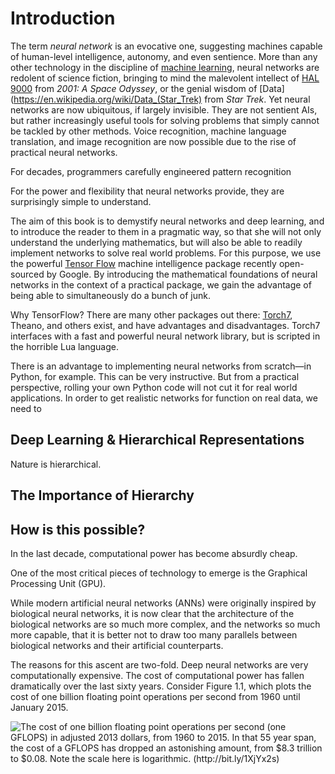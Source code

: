# Introduction

The term _neural network_ is an evocative one, suggesting machines capable of
human-level intelligence, autonomy, and even sentience. More than any other
technology in the discipline of [machine
learning](https://en.wikipedia.org/wiki/Machine_learning), neural networks are
redolent of science fiction, bringing to mind the malevolent intellect of [HAL
9000](https://en.wikipedia.org/wiki/HAL_9000) from _2001: A Space Odyssey_, or
the genial wisdom of [Data](https://en.wikipedia.org/wiki/Data_(Star_Trek) from
_Star Trek_. Yet neural networks are now ubiquitous, if largely invisible. They
are not sentient AIs, but rather increasingly useful tools for solving
problems that simply cannot be tackled by other methods. Voice recognition,
machine language translation, and image recognition are now possible due to the
rise of practical neural networks. 

For decades, programmers carefully engineered pattern recognition

For the power and flexibility that neural networks provide, they are
surprisingly simple to understand. 

The aim of this book is to demystify neural networks and deep learning, and to
introduce the reader to them in a pragmatic way, so that she will not only
understand the underlying mathematics, but will also be able to readily
implement networks to solve real world problems. For this purpose, we use the
powerful [Tensor Flow](http://www.tensorflow.org/) machine intelligence package
recently open-sourced by Google. By introducing the mathematical foundations of
neural networks in the context of a practical package, we gain the advantage of
being able to simultaneously do a bunch of junk.

Why TensorFlow? There are many other packages out there:
[Torch7](http://torch.ch), Theano, and others exist, and have advantages and
disadvantages. Torch7 interfaces with a fast and powerful neural network
library, but is scripted in the horrible Lua language.

There is an advantage to implementing neural networks from scratch—in Python, 
for example. This can be very instructive. But from a practical perspective, 
rolling your own Python code will not cut it for real world applications. In
order to get realistic networks for function on real data, we need to   

## Deep Learning & Hierarchical Representations

Nature is hierarchical.

## The Importance of Hierarchy

## How is this possible?

In the last decade, computational power has become absurdly cheap.


One of the most critical pieces of technology to emerge is the Graphical
Processing Unit (GPU).

While modern artificial neural networks (ANNs) were originally inspired by
biological neural networks, it is now clear that the architecture of the
biological networks are so much more complex, and the networks so much more
capable, that it is better not to draw too many parallels between biological
networks and their artificial counterparts.

The reasons for this ascent are two-fold. Deep neural networks are very
computationally expensive. The cost of computational power has fallen
dramatically over the last sixty years. Consider Figure 1.1, which plots the
cost of one billion floating point operations per second from 1960 until
January 2015.

![The cost of one billion floating point operations per second (one GFLOPS) in
adjusted 2013 dollars, from 1960 to 2015. In that 55 year span, the cost of a
GFLOPS has dropped an astonishing amount, from $8.3 trillion to $0.08. Note the
scale here is logarithmic.
(http://bit.ly/1XjYx2s)](https://github.com/lightscalar/neural-net/blob/master/images/gigflops_over_the_years.png)

